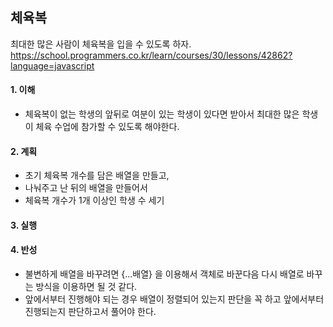 ## 체육복

최대한 많은 사람이 체육복을 입을 수 있도록 하자.
<https://school.programmers.co.kr/learn/courses/30/lessons/42862?language=javascript>

#### 1. 이해

- 체육복이 없는 학생의 앞뒤로 여분이 있는 학생이 있다면 받아서 최대한 많은 학생이 체육 수업에 참가할 수 있도록 해야한다.

#### 2. 계획

- 초기 체육복 개수를 담은 배열을 만들고,
- 나눠주고 난 뒤의 배열을 만들어서
- 체육복 개수가 1개 이상인 학생 수 세기

#### 3. 실행

#### 4. 반성

- 불변하게 배열을 바꾸려면 {...배열} 을 이용해서 객체로 바꾼다음 다시 배열로 바꾸는 방식을 이용하면 될 것 같다.
- 앞에서부터 진행해야 되는 경우 배열이 정렬되어 있는지 판단을 꼭 하고 앞에서부터 진행되는지 판단하고서 풀어야 한다.
